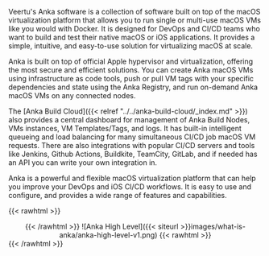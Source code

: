 ---
---

Veertu's Anka software is a collection of software built on top of the macOS virtualization platform that allows you to run single or multi-use macOS VMs like you would with Docker. It is designed for DevOps and CI/CD teams who want to build and test their native macOS or iOS applications. It provides a simple, intuitive, and easy-to-use solution for virtualizing macOS at scale.

Anka is built on top of official Apple hypervisor and virtualization, offering the most secure and efficient solutions. You can create Anka macOS VMs using infrastructure as code tools, push or pull VM tags with your specific dependencies and state using the Anka Registry, and run on-demand Anka macOS VMs on any connected nodes.

The [Anka Build Cloud]({{< relref "../../anka-build-cloud/_index.md" >}}) also provides a central dashboard for management of Anka Build Nodes, VMs instances, VM Templates/Tags, and logs. It has built-in intelligent queueing and load balancing for many simultaneous CI/CD job macOS VM requests. There are also integrations with popular CI/CD servers and tools like Jenkins, Github Actions, Buildkite, TeamCity, GitLab, and if needed has an API you can write your own integration in.

Anka is a powerful and flexible macOS virtualization platform that can help you improve your DevOps and iOS CI/CD workflows. It is easy to use and configure, and provides a wide range of features and capabilities.

{{< rawhtml >}}<center>{{< /rawhtml >}}
![Anka High Level]({{< siteurl >}}images/what-is-anka/anka-high-level-v1.png)
{{< rawhtml >}}</center>{{< /rawhtml >}}
